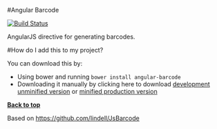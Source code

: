 #Angular Barcode

[![Build Status](https://travis-ci.org/justechn/angular-barcode.svg?branch=master)](https://travis-ci.org/justechn/angular-barcode)

AngularJS directive for generating barcodes. 

#How do I add this to my project?

You can download this by:

* Using bower and running `bower install angular-barcode`
* Downloading it manually by clicking here to download [development unminified version](https://raw.github.com/justechn/angular-barcode/master/dist/angular-barcode.js) or [minified production version](https://raw.github.com/justechn/angular-barcode/master/dist/angular-barcode.min.js)

**[Back to top](#table-of-contents)**

Based on https://github.com/lindell/JsBarcode